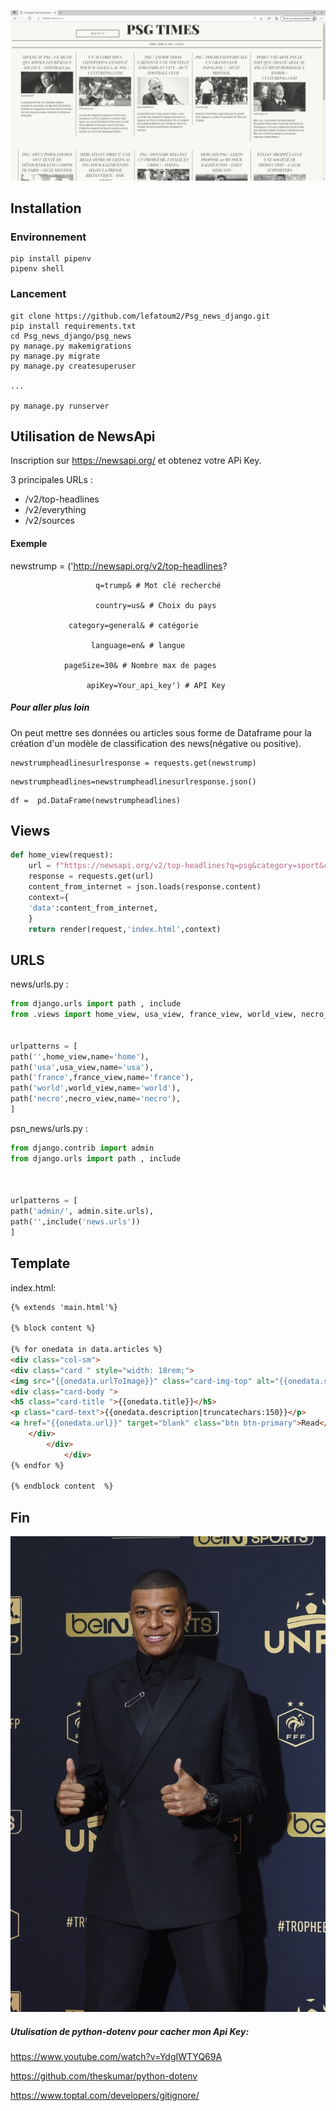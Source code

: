 ![img6](./img/psg_times.png)
## Installation

### Environnement
```
pip install pipenv
pipenv shell
```

### Lancement 

```
git clone https://github.com/lefatoum2/Psg_news_django.git
pip install requirements.txt
cd Psg_news_django/psg_news
py manage.py makemigrations 
py manage.py migrate
py manage.py createsuperuser 

...

py manage.py runserver
```
## Utilisation de NewsApi
Inscription sur https://newsapi.org/ et obtenez votre APi Key.


3 principales URLs :

- /v2/top-headlines
- /v2/everything
- /v2/sources


#### Exemple

newstrump = ('http://newsapi.org/v2/top-headlines?    

                       q=trump& # Mot clé recherché

                       country=us& # Choix du pays

                 category=general& # catégorie

                      language=en& # langue

                pageSize=30& # Nombre max de pages

                     apiKey=Your_api_key') # API Key



##### Pour aller plus loin 

On peut mettre ses données ou articles sous forme de Dataframe pour la création d'un modèle de classification des news(négative ou positive).

```
newstrumpheadlinesurlresponse = requests.get(newstrump)
```

```
newstrumpheadlines=newstrumpheadlinesurlresponse.json()
```

```
df =  pd.DataFrame(newstrumpheadlines)
```

## Views 
```py
def home_view(request):
    url = f"https://newsapi.org/v2/top-headlines?q=psg&category=sport&country=fr{ api_key}"
    response = requests.get(url)
    content_from_internet = json.loads(response.content)
    context={
    'data':content_from_internet,
    }
    return render(request,'index.html',context)

```

## URLS

news/urls.py :
```py
from django.urls import path , include
from .views import home_view, usa_view, france_view, world_view, necro_view


urlpatterns = [
path('',home_view,name='home'),
path('usa',usa_view,name='usa'),
path('france',france_view,name='france'),
path('world',world_view,name='world'),
path('necro',necro_view,name='necro'),
]
```

psn_news/urls.py :
```py
from django.contrib import admin
from django.urls import path , include



urlpatterns = [
path('admin/', admin.site.urls),
path('',include('news.urls'))
]
```

## Template
index.html:
```html
{% extends 'main.html'%}

{% block content %}

{% for onedata in data.articles %}
<div class="col-sm">
<div class="card " style="width: 18rem;">
<img src="{{onedata.urlToImage}}" class="card-img-top" alt="{{onedata.source.name}}">
<div class="card-body ">
<h5 class="card-title ">{{onedata.title}}</h5>
<p class="card-text">{{onedata.description|truncatechars:150}}</p>
<a href="{{onedata.url}}" target="blank" class="btn btn-primary">Read</a>
    </div>
        </div>
            </div>
{% endfor %}

{% endblock content  %}

```

## Fin 



![img6](./img/mbappe1.jpg)


##### Utulisation de python-dotenv pour cacher mon Api Key:

https://www.youtube.com/watch?v=YdgIWTYQ69A

https://github.com/theskumar/python-dotenv

https://www.toptal.com/developers/gitignore/

